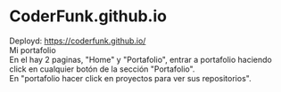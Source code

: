 # CoderFunk.github.io
Deployd: https://coderfunk.github.io/ <br>
Mi portafolio
<br>
En el hay 2 paginas, "Home" y "Portafolio", entrar a portafolio haciendo click en cualquier botón de la sección "Portafolio".<br>
En "portafolio hacer click en proyectos para ver sus repositorios".<br>
